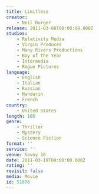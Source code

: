 ```yaml
---
title: Limitless
creator:
    - Neil Burger
release: 2011-03-08T00:00:00.000Z
studios:
    - Relativity Media
    - Virgin Produced
    - Many Rivers Productions
    - Boy of the Year
    - Intermedia
    - Rogue Pictures
language:
    - English
    - Italian
    - Russian
    - Mandarin
    - French
country:
    - United States
length: 105
genre:
    - Thriller
    - Mystery
    - Science Fiction
format: ''
service: ''
venue: Savoy 16
date: 2011-03-19T04:00:00.000Z
rating: ''
revisit: false
media: Movie
id: 51876
---
```




